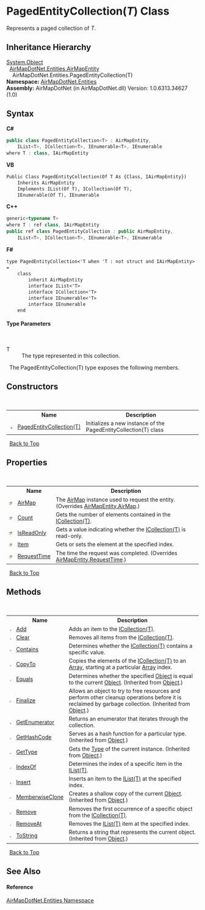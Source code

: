 # PagedEntityCollection(*T*) Class
 

Represents a paged collection of *T*.


## Inheritance Hierarchy
<a href="http://msdn2.microsoft.com/en-us/library/e5kfa45b" target="_blank">System.Object</a><br />&nbsp;&nbsp;<a href="498915d0-8dc8-c249-1048-8f0ca5925baa">AirMapDotNet.Entities.AirMapEntity</a><br />&nbsp;&nbsp;&nbsp;&nbsp;AirMapDotNet.Entities.PagedEntityCollection(T)<br />
**Namespace:**&nbsp;<a href="98571a09-2783-53ee-6a50-029c1c8ea39b">AirMapDotNet.Entities</a><br />**Assembly:**&nbsp;AirMapDotNet (in AirMapDotNet.dll) Version: 1.0.6313.34627 (1.0)

## Syntax

**C#**<br />
``` C#
public class PagedEntityCollection<T> : AirMapEntity, 
	IList<T>, ICollection<T>, IEnumerable<T>, IEnumerable
where T : class, IAirMapEntity

```

**VB**<br />
``` VB
Public Class PagedEntityCollection(Of T As {Class, IAirMapEntity})
	Inherits AirMapEntity
	Implements IList(Of T), ICollection(Of T), 
	IEnumerable(Of T), IEnumerable
```

**C++**<br />
``` C++
generic<typename T>
where T : ref class, IAirMapEntity
public ref class PagedEntityCollection : public AirMapEntity, 
	IList<T>, ICollection<T>, IEnumerable<T>, IEnumerable
```

**F#**<br />
``` F#
type PagedEntityCollection<'T when 'T : not struct and IAirMapEntity> =  
    class
        inherit AirMapEntity
        interface IList<'T>
        interface ICollection<'T>
        interface IEnumerable<'T>
        interface IEnumerable
    end
```


#### Type Parameters
&nbsp;<dl><dt>T</dt><dd>The type represented in this collection.</dd></dl>&nbsp;
The PagedEntityCollection(T) type exposes the following members.


## Constructors
&nbsp;<table><tr><th></th><th>Name</th><th>Description</th></tr><tr><td>![Public method](media/pubmethod.gif "Public method")</td><td><a href="6ea8544c-3577-1641-e7d0-a062168f2901">PagedEntityCollection(T)</a></td><td>
Initializes a new instance of the PagedEntityCollection(T) class</td></tr></table>&nbsp;
<a href="#pagedentitycollection(*t*)-class">Back to Top</a>

## Properties
&nbsp;<table><tr><th></th><th>Name</th><th>Description</th></tr><tr><td>![Public property](media/pubproperty.gif "Public property")</td><td><a href="3cd7b579-ffdf-49d1-e543-71bd15da14f7">AirMap</a></td><td>
The <a href="be228503-8740-bc61-66cf-e4c36ebd34e2">AirMap</a> instance used to request the entity.
 (Overrides <a href="032dccf1-d5fa-b40a-8ad6-b150b5708395">AirMapEntity.AirMap</a>.)</td></tr><tr><td>![Public property](media/pubproperty.gif "Public property")</td><td><a href="f3ab4cbb-3775-1ce6-bd35-01a8eeb2549c">Count</a></td><td>
Gets the number of elements contained in the <a href="http://msdn2.microsoft.com/en-us/library/92t2ye13" target="_blank">ICollection(T)</a>.</td></tr><tr><td>![Public property](media/pubproperty.gif "Public property")</td><td><a href="c2a4bb28-2d50-e0ab-a421-fac07a20a7ae">IsReadOnly</a></td><td>
Gets a value indicating whether the <a href="http://msdn2.microsoft.com/en-us/library/92t2ye13" target="_blank">ICollection(T)</a> is read-only.</td></tr><tr><td>![Public property](media/pubproperty.gif "Public property")</td><td><a href="6a7bf277-6927-75d4-1b41-7c53e6dc66c4">Item</a></td><td>
Gets or sets the element at the specified index.</td></tr><tr><td>![Public property](media/pubproperty.gif "Public property")</td><td><a href="11f88d4d-a1f6-58ae-6327-704019af3163">RequestTime</a></td><td>
The time the request was completed.
 (Overrides <a href="f55e2217-2d86-8a3f-3a3e-f3338517d712">AirMapEntity.RequestTime</a>.)</td></tr></table>&nbsp;
<a href="#pagedentitycollection(*t*)-class">Back to Top</a>

## Methods
&nbsp;<table><tr><th></th><th>Name</th><th>Description</th></tr><tr><td>![Public method](media/pubmethod.gif "Public method")</td><td><a href="ca1dfdbd-e560-fafd-5b31-50ad1a3f5b45">Add</a></td><td>
Adds an item to the <a href="http://msdn2.microsoft.com/en-us/library/92t2ye13" target="_blank">ICollection(T)</a>.</td></tr><tr><td>![Public method](media/pubmethod.gif "Public method")</td><td><a href="1fe61b26-c76b-430e-19c0-b35659697b97">Clear</a></td><td>
Removes all items from the <a href="http://msdn2.microsoft.com/en-us/library/92t2ye13" target="_blank">ICollection(T)</a>.</td></tr><tr><td>![Public method](media/pubmethod.gif "Public method")</td><td><a href="063d50c0-bd85-f23d-5fd1-b9242b7a0c22">Contains</a></td><td>
Determines whether the <a href="http://msdn2.microsoft.com/en-us/library/92t2ye13" target="_blank">ICollection(T)</a> contains a specific value.</td></tr><tr><td>![Public method](media/pubmethod.gif "Public method")</td><td><a href="db917116-95e5-4960-3980-bdf21697bb51">CopyTo</a></td><td>
Copies the elements of the <a href="http://msdn2.microsoft.com/en-us/library/92t2ye13" target="_blank">ICollection(T)</a> to an <a href="http://msdn2.microsoft.com/en-us/library/czz5hkty" target="_blank">Array</a>, starting at a particular <a href="http://msdn2.microsoft.com/en-us/library/czz5hkty" target="_blank">Array</a> index.</td></tr><tr><td>![Public method](media/pubmethod.gif "Public method")</td><td><a href="http://msdn2.microsoft.com/en-us/library/bsc2ak47" target="_blank">Equals</a></td><td>
Determines whether the specified <a href="http://msdn2.microsoft.com/en-us/library/e5kfa45b" target="_blank">Object</a> is equal to the current <a href="http://msdn2.microsoft.com/en-us/library/e5kfa45b" target="_blank">Object</a>.
 (Inherited from <a href="http://msdn2.microsoft.com/en-us/library/e5kfa45b" target="_blank">Object</a>.)</td></tr><tr><td>![Protected method](media/protmethod.gif "Protected method")</td><td><a href="http://msdn2.microsoft.com/en-us/library/4k87zsw7" target="_blank">Finalize</a></td><td>
Allows an object to try to free resources and perform other cleanup operations before it is reclaimed by garbage collection.
 (Inherited from <a href="http://msdn2.microsoft.com/en-us/library/e5kfa45b" target="_blank">Object</a>.)</td></tr><tr><td>![Public method](media/pubmethod.gif "Public method")</td><td><a href="c1bbc360-6682-2cc0-9877-f06ade066cf3">GetEnumerator</a></td><td>
Returns an enumerator that iterates through the collection.</td></tr><tr><td>![Public method](media/pubmethod.gif "Public method")</td><td><a href="http://msdn2.microsoft.com/en-us/library/zdee4b3y" target="_blank">GetHashCode</a></td><td>
Serves as a hash function for a particular type.
 (Inherited from <a href="http://msdn2.microsoft.com/en-us/library/e5kfa45b" target="_blank">Object</a>.)</td></tr><tr><td>![Public method](media/pubmethod.gif "Public method")</td><td><a href="http://msdn2.microsoft.com/en-us/library/dfwy45w9" target="_blank">GetType</a></td><td>
Gets the <a href="http://msdn2.microsoft.com/en-us/library/42892f65" target="_blank">Type</a> of the current instance.
 (Inherited from <a href="http://msdn2.microsoft.com/en-us/library/e5kfa45b" target="_blank">Object</a>.)</td></tr><tr><td>![Public method](media/pubmethod.gif "Public method")</td><td><a href="a26c66d7-0131-a4e1-96f8-27e69603aa8d">IndexOf</a></td><td>
Determines the index of a specific item in the <a href="http://msdn2.microsoft.com/en-us/library/5y536ey6" target="_blank">IList(T)</a>.</td></tr><tr><td>![Public method](media/pubmethod.gif "Public method")</td><td><a href="7ef82e32-7e73-38c3-edba-929f3f28a292">Insert</a></td><td>
Inserts an item to the <a href="http://msdn2.microsoft.com/en-us/library/5y536ey6" target="_blank">IList(T)</a> at the specified index.</td></tr><tr><td>![Protected method](media/protmethod.gif "Protected method")</td><td><a href="http://msdn2.microsoft.com/en-us/library/57ctke0a" target="_blank">MemberwiseClone</a></td><td>
Creates a shallow copy of the current <a href="http://msdn2.microsoft.com/en-us/library/e5kfa45b" target="_blank">Object</a>.
 (Inherited from <a href="http://msdn2.microsoft.com/en-us/library/e5kfa45b" target="_blank">Object</a>.)</td></tr><tr><td>![Public method](media/pubmethod.gif "Public method")</td><td><a href="91790bc9-421c-2a10-3888-c248ed51e122">Remove</a></td><td>
Removes the first occurrence of a specific object from the <a href="http://msdn2.microsoft.com/en-us/library/92t2ye13" target="_blank">ICollection(T)</a>.</td></tr><tr><td>![Public method](media/pubmethod.gif "Public method")</td><td><a href="a88f5af7-057b-ce47-83ec-82267d4d802a">RemoveAt</a></td><td>
Removes the <a href="http://msdn2.microsoft.com/en-us/library/5y536ey6" target="_blank">IList(T)</a> item at the specified index.</td></tr><tr><td>![Public method](media/pubmethod.gif "Public method")</td><td><a href="http://msdn2.microsoft.com/en-us/library/7bxwbwt2" target="_blank">ToString</a></td><td>
Returns a string that represents the current object.
 (Inherited from <a href="http://msdn2.microsoft.com/en-us/library/e5kfa45b" target="_blank">Object</a>.)</td></tr></table>&nbsp;
<a href="#pagedentitycollection(*t*)-class">Back to Top</a>

## See Also


#### Reference
<a href="98571a09-2783-53ee-6a50-029c1c8ea39b">AirMapDotNet.Entities Namespace</a><br />